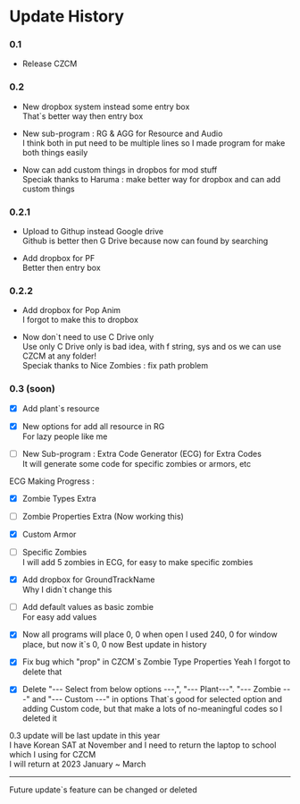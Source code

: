 # Update History

### 0.1

- Release CZCM

### 0.2

- New dropbox system instead some entry box  
That`s better way then entry box  

- New sub-program : RG & AGG for Resource and Audio  
I think both in put need to be multiple lines so I made program for make both things easily  

- Now can add custom things in dropbos for mod stuff  
Speciak thanks to Haruma : make better way for dropbox and can add custom things

### 0.2.1

- Upload to Githup instead Google drive  
Github is better then G Drive because now can found by searching  

- Add dropbox for PF  
Better then entry box  

### 0.2.2

- Add dropbox for Pop Anim  
I forgot to make this to dropbox  

- Now don`t need to use C Drive only  
Use only C Drive only is bad idea, with f string, sys and os we can use CZCM at any folder!  
Speciak thanks to Nice Zombies : fix path problem

### 0.3 (soon)

 - [x] Add plant`s resource
 - [x] New options for add all resource in RG  
For lazy people like me  

 - [ ] New Sub-program : Extra Code Generator (ECG) for Extra Codes  
It will generate some code for specific zombies or armors, etc  

ECG Making Progress : 
 - [x] Zombie Types Extra    
 - [ ] Zombie Properties Extra (Now working this)  
 - [x] Custom Armor
 - [ ] Specific Zombies  
I will add 5 zombies in ECG, for easy to make specific zombies

 - [x] Add dropbox for GroundTrackName  
Why I didn`t change this  

 - [ ] Add default values as basic zombie  
For easy add values 

 - [x] Now all programs will place 0, 0 when open
I used 240, 0 for window place, but now it`s 0, 0 now
Best update in history

 - [x] Fix bug which "prop" in CZCM`s Zombie Type Properties
Yeah I forgot to delete that

 - [x] Delete "--- Select from below options ---,", "--- Plant---". "--- Zombie ---" and "--- Custom ---" in options
That`s good for selected option and adding Custom code, but that make a lots of no-meaningful codes so I deleted it

0.3 update will be last update in this year  
I have Korean SAT at November and I need to return the laptop to school which I using for CZCM  
I will return at 2023 January ~ March

---

Future update`s feature can be changed or deleted
